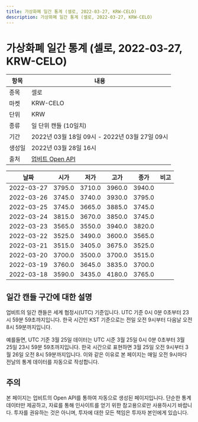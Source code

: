 ```yaml
---
title: 가상화폐 일간 통계 (셀로, 2022-03-27, KRW-CELO)
description: 가상화폐 일간 통계 (셀로, 2022-03-27, KRW-CELO)
---
```



가상화폐 일간 통계 (셀로, 2022-03-27, KRW-CELO)
===

|항목|내용|
|--|--|
|종목|셀로|
|마켓|KRW-CELO|
|단위|KRW|
|종류|일 단위 캔들 (10일치)|
|기간|2022년 03월 18일 09시 - 2022년 03월 27일 09시|
|생성일|2022년 03월 28일 16시|
|출처|[업비트 Open API](https://docs.upbit.com)|


|날짜|시가|저가|고가|종가|비고|
|--|--|--|--|--|--|
|2022-03-27|3795.0|3710.0|3960.0|3940.0|    |
|2022-03-26|3745.0|3740.0|3930.0|3795.0|    |
|2022-03-25|3745.0|3665.0|3885.0|3745.0|    |
|2022-03-24|3815.0|3670.0|3850.0|3745.0|    |
|2022-03-23|3565.0|3550.0|3940.0|3820.0|    |
|2022-03-22|3525.0|3490.0|3600.0|3565.0|    |
|2022-03-21|3515.0|3405.0|3675.0|3525.0|    |
|2022-03-20|3700.0|3500.0|3700.0|3515.0|    |
|2022-03-19|3760.0|3645.0|3835.0|3700.0|    |
|2022-03-18|3590.0|3435.0|4180.0|3765.0|    |


일간 캔들 구간에 대한 설명
---


업비트의 일간 캔들은 세계 협정시(UTC) 기준입니다. 
UTC 기준 0시 0분 0초부터 23시 59분 59초까지입니다. 
한국 시간인 KST 기준으로는 전일 오전 9시부터 다음날 오전 8시 59분까지입니다. 


예를들면, UTC 기준 3월 25일 데이터는 UTC 시준 3월 25일 0시 0분 0초부터 3월 25일 23시 59분 59초까지입니다. 
한국 시간으로 표현하면 3월 25일 오전 9시부터 3월 26일 오전 8시 59분까지입니다. 
이와 같은 이유로 본 페이지는 매일 오전 9시마다 전날의 통계 데이터를 자동으로 작성합니다. 


주의
---


본 페이지는 업비트의 Open API를 통하여 자동으로 생성된 페이지입니다. 
단순한 통계 데이터만 제공하고, 자료를 통해 인사이트를 얻기 위한 참고용으로만 사용하시기 바랍니다. 
투자를 권유하는 것은 아니며, 투자에 대한 모든 책임은 투자자 본인에게 있습니다. 
